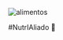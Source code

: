 
![alimentos](https://github.com/CarolBranbila/Imersao_AI_Alura/assets/133697726/f2b1d3f5-97b8-4049-88a7-053bc731c3a4)

#NutrIAliado 🥑
